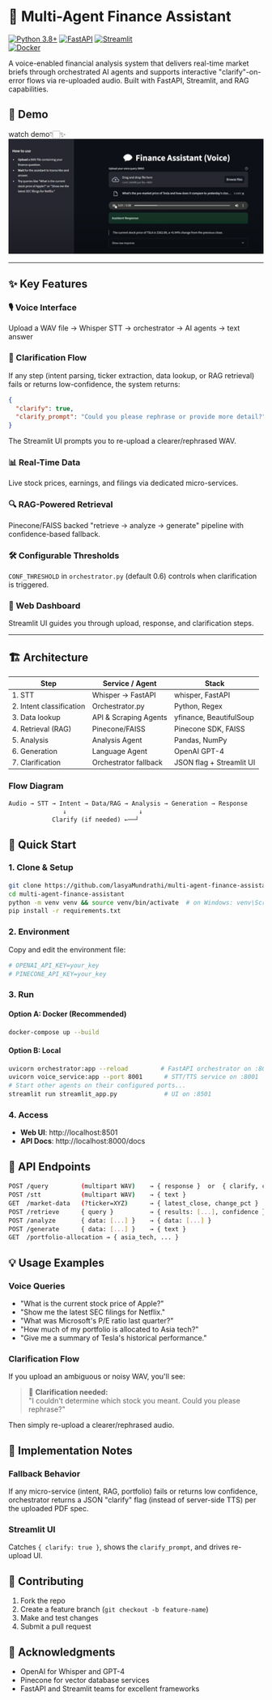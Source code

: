 # 🧠 Multi-Agent Finance Assistant

[![Python 3.8+](https://img.shields.io/badge/python-3.8+-blue.svg)](https://www.python.org/downloads/)
[![FastAPI](https://img.shields.io/badge/FastAPI-0.68+-green.svg)](https://fastapi.tiangolo.com/)
[![Streamlit](https://img.shields.io/badge/Streamlit-1.x-orange.svg)](https://streamlit.io/)  
[![Docker](https://img.shields.io/badge/docker-%230db7ed.svg?logo=docker&logoColor=white)](https://www.docker.com/)

A voice-enabled financial analysis system that delivers real-time market briefs through orchestrated AI agents and supports interactive "clarify"-on-error flows via re-uploaded audio. Built with FastAPI, Streamlit, and RAG capabilities.

## 🚀 Demo
watch demo👇🏻✨
[![Watch Demo](demo.png)](https://www.youtube.com/watch?v=skZHYClgcSU)

---

## ✨ Key Features

### 🎙️ Voice Interface
Upload a WAV file → Whisper STT → orchestrator → AI agents → text answer

### 🔄 Clarification Flow
If any step (intent parsing, ticker extraction, data lookup, or RAG retrieval) fails or returns low-confidence, the system returns:

```json
{
  "clarify": true,
  "clarify_prompt": "Could you please rephrase or provide more detail?"
}
```

The Streamlit UI prompts you to re-upload a clearer/rephrased WAV.

### 📊 Real-Time Data
Live stock prices, earnings, and filings via dedicated micro-services.

### 🔍 RAG-Powered Retrieval
Pinecone/FAISS backed "retrieve → analyze → generate" pipeline with confidence-based fallback.

### 🛠️ Configurable Thresholds
`CONF_THRESHOLD` in `orchestrator.py` (default 0.6) controls when clarification is triggered.

### 📱 Web Dashboard
Streamlit UI guides you through upload, response, and clarification steps.

---

## 🏗️ Architecture

| Step | Service / Agent | Stack |
|------|----------------|-------|
| 1. STT | Whisper → FastAPI | whisper, FastAPI |
| 2. Intent classification | Orchestrator.py | Python, Regex |
| 3. Data lookup | API & Scraping Agents | yfinance, BeautifulSoup |
| 4. Retrieval (RAG) | Pinecone/FAISS | Pinecone SDK, FAISS |
| 5. Analysis | Analysis Agent | Pandas, NumPy |
| 6. Generation | Language Agent | OpenAI GPT-4 |
| 7. Clarification | Orchestrator fallback | JSON flag + Streamlit UI |

### Flow Diagram
```
Audio → STT → Intent → Data/RAG → Analysis → Generation → Response
               ↓                    ↓
            Clarify (if needed) ←──┘
```


## 🚀 Quick Start

### 1. Clone & Setup
```bash
git clone https://github.com/lasyaMundrathi/multi-agent-finance-assistant.git
cd multi-agent-finance-assistant
python -m venv venv && source venv/bin/activate  # on Windows: venv\Scripts\activate
pip install -r requirements.txt
```

### 2. Environment
Copy and edit the environment file:

```bash
# OPENAI_API_KEY=your_key
# PINECONE_API_KEY=your_key
```

### 3. Run

#### Option A: Docker (Recommended)
```bash
docker-compose up --build
```

#### Option B: Local
```bash
uvicorn orchestrator:app --reload         # FastAPI orchestrator on :8000
uvicorn voice_service:app --port 8001      # STT/TTS service on :8001
# Start other agents on their configured ports...
streamlit run streamlit_app.py             # UI on :8501
```

### 4. Access
- **Web UI**: http://localhost:8501
- **API Docs**: http://localhost:8000/docs


## 📡 API Endpoints

```bash
POST /query         (multipart WAV)    → { response }  or  { clarify, clarify_prompt }
POST /stt           (multipart WAV)    → { text }
GET  /market-data   (?ticker=XYZ)      → { latest_close, change_pct }
POST /retrieve      { query }          → { results: [...], confidence }
POST /analyze       { data: [...] }    → { data: [...] }
POST /generate      { data: [...] }    → { text }
GET  /portfolio-allocation → { asia_tech, ... }
```


## 💡 Usage Examples

### Voice Queries
- "What is the current stock price of Apple?"
- "Show me the latest SEC filings for Netflix."
- "What was Microsoft's P/E ratio last quarter?"
- "How much of my portfolio is allocated to Asia tech?"
- "Give me a summary of Tesla's historical performance."

### Clarification Flow
If you upload an ambiguous or noisy WAV, you'll see:

> 🔄 **Clarification needed:**  
> "I couldn't determine which stock you meant. Could you please rephrase?"

Then simply re-upload a clearer/rephrased audio.


## 📄 Implementation Notes

### Fallback Behavior
If any micro-service (intent, RAG, portfolio) fails or returns low confidence, orchestrator returns a JSON "clarify" flag (instead of server-side TTS) per the uploaded PDF spec.

### Streamlit UI
Catches `{ clarify: true }`, shows the `clarify_prompt`, and drives re-upload UI.


## 🤝 Contributing

1. Fork the repo
2. Create a feature branch (`git checkout -b feature-name`)
3. Make and test changes
4. Submit a pull request


## 🙏 Acknowledgments

- OpenAI for Whisper and GPT-4
- Pinecone for vector database services
- FastAPI and Streamlit teams for excellent frameworks
